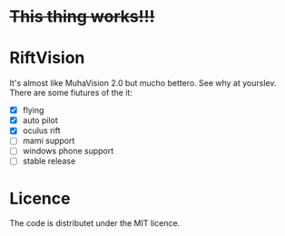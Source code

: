 # ~~This thing works!!!~~

# RiftVision
It's almost like MuhaVision 2.0 but mucho bettero. See why at yourslev. There are some fiutures of the it:

- [x] flying
- [x] auto pilot
- [x] oculus rift
- [ ] mami support
- [ ] windows phone support
- [ ] stable release

# Licence
The code is distributet under the MIT licence.
